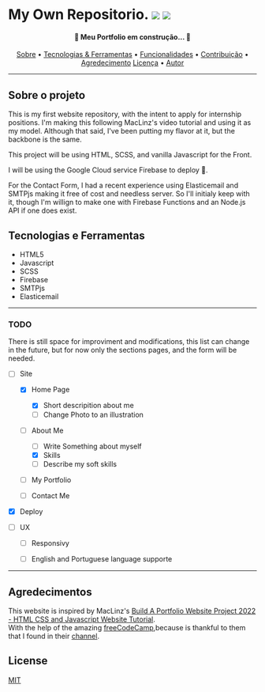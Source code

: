# My Own Repositorio. <img src="https://img.shields.io/static/v1?label=Website&message=On&color=007BFF&style=flat&logo=ghost"/> <img src="https://img.shields.io/static/v1?label=Concluded&message=No&color=FF0000&style=flat&logo=ghost"/>


<h4 align="center"> 
	🚧 Meu Portfolio em construção...  🚧
</h4>

<p align="center">
 <a href="#sobre-o-projeto">Sobre</a> •
 <a href="#tecnologias-e-ferramentas">Tecnologias & Ferramentas</a> •
 <a href="#todo">Funcionalidades</a> • 
 <a href="#contribuicao">Contribuição</a> • 
 <a href="#fonte">Agredecimento</a>
 <a href="#licenca">Licença</a> • 
 <a href="#autor">Autor</a>
</p>

---
## Sobre o projeto

This is my first website repository, with the intent to apply for internship positions.
I'm making this following MacLinz's video tutorial and using it as my model. Although that said, I've been putting my flavor at it, but the backbone is the same.

This project will be using HTML, SCSS, and vanilla Javascript for the Front.

I will be using the Google Cloud service Firebase to deploy :rocket:.

For the Contact Form, I had a recent experience using Elasticemail and SMTPjs making it free of cost and needless server. So I'll initialy keep with it, though I'm willign to make one with Firebase Functions and an Node.js API if one does exist.


## Tecnologias e Ferramentas

* HTML5
* Javascript
* SCSS
* Firebase
* SMTPjs
* Elasticemail

---

### TODO
  There is still space for improviment and modifications, this list can change in the future, but for now only the sections pages, and the form will be needed.
  
  - [ ] Site 

    - [x] Home Page 
      
      - [x] Short descripition about me 
      - [ ] Change Photo to an illustration

    - [ ] About Me
      - [ ] Write Something about myself
      - [x] Skills
      - [ ] Describe my soft skills
    
    - [ ] My Portfolio

    - [ ] Contact Me

  - [x] Deploy

  - [ ] UX
    - [ ] Responsivy
    - [ ] English and Portuguese language supporte
  


---

## Agredecimentos
This website is inspired by MacLinz's [Build A Portfolio Website Project 2022 - HTML CSS and Javascript Website Tutorial](https://youtu.be/W-5jkFPtLcc).<br>
With the help of the amazing [freeCodeCamp](freeCodeCamp.org),because is thankful to them that I found in their [channel](https://www.youtube.com/channel/UC8butISFwT-Wl7EV0hUK0BQ).


## License
[MIT](https://choosealicense.com/licenses/mit/)